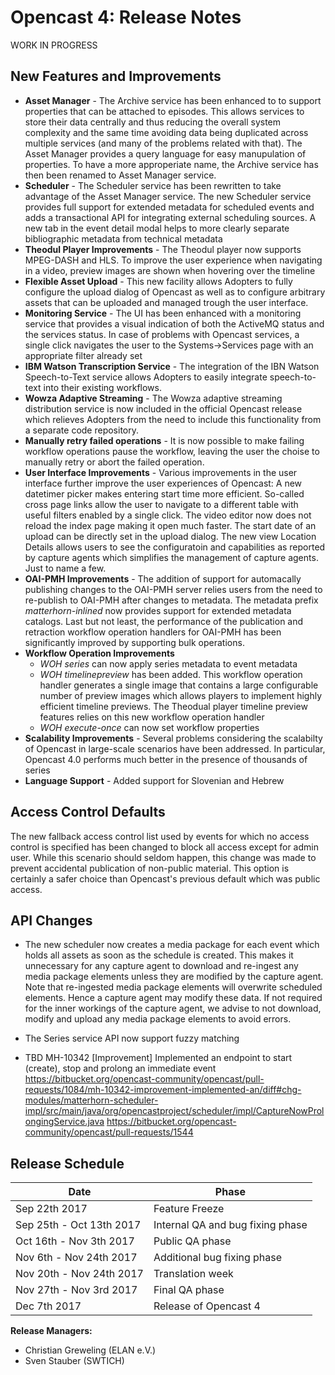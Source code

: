 Opencast 4: Release Notes
=========================

WORK IN PROGRESS

New Features and Improvements
-----------------------------

- **Asset Manager** - The Archive service has been enhanced to to support properties that can be attached to episodes.
    This allows services to store their data centrally and thus reducing the overall system complexity and the same
    time avoiding data being duplicated across multiple services (and many of the problems related with that).
    The Asset Manager provides a query language for easy manupulation of properties.
    To have a more approperiate name, the Archive service has then been renamed to Asset Manager service.
- **Scheduler** - The Scheduler service has been rewritten to take advantage of the Asset Manager service. The new
    Scheduler service provides full support for extended metadata for scheduled events and adds a transactional
    API for integrating external scheduling sources. A new tab in the event detail modal helps to more clearly 
    separate bibliographic metadata from technical metadata
- **Theodul Player Improvements** - The Theodul player now supports MPEG-DASH and HLS. To improve the user experience
    when navigating in a video, preview images are shown when hovering over the timeline
- **Flexible Asset Upload** - This new facility allows Adopters to fully configure the upload dialog of Opencast as
    well as to configure arbitrary assets that can be uploaded and managed trough the user interface.
- **Monitoring Service** - The UI has been enhanced with a monitoring service that provides a visual indication
    of both the ActiveMQ status and the services status. In case of problems with Opencast services, a single click
    navigates the user to the Systems->Services page with an appropriate filter already set
- **IBM Watson Transcription Service** - The integration of the IBN Watson Speech-to-Text service allows Adopters 
    to easily integrate speech-to-text into their existing workflows.
- **Wowza Adaptive Streaming** - The Wowza adaptive streaming distribution service is now included in the official
    Opencast release which relieves Adopters from the need to include this functionality from a separate code
    repository.
- **Manually retry failed operations** - It is now possible to make failing workflow operations pause the workflow,
    leaving the user the choise to manually retry or abort the failed operation.
- **User Interface Improvements** - Various improvements in the user interface further improve the user experiences
    of Opencast: A new datetimer picker makes entering start time more efficient. So-called cross page links allow
    the user to navigate to a different table with useful filters enabled by a single click. The video editor now 
    does not reload the index page making it open much faster. The start date of an upload can be directly set in the
    upload dialog. The new view Location Details allows users to see the configuratoin and capabilities as reported
    by capture agents which simplifies the management of capture agents. Just to name a few.
- **OAI-PMH Improvements** - The addition of support for automacally publishing changes to the OAI-PMH server relies 
    users from the need to re-publish to OAI-PMH after changes to metadata. The metadata prefix *matterhorn-inlined*
    now provides support for extended metadata catalogs. Last but not least, the performance of the publication and 
    retraction workflow operation handlers for OAI-PMH has been significantly improved by supporting bulk operations.
- **Workflow Operation Improvements**
    - *WOH series* can now apply series metadata to event metadata
    - *WOH timelinepreview* has been added. This workflow operation handler generates a single image that contains 
      a large configurable number of preview images which allows players to implement highly efficient timeline
      previews. The Theodual player timeline preview features relies on this new workflow operation handler
    - *WOH execute-once* can now set workflow properties
- **Scalability Improvements** - Several problems considering the scalabilty of Opencast in large-scale
     scenarios have been addressed. In particular, Opencast 4.0 performs much better in the presence of thousands
     of series
- **Language Support** - Added support for Slovenian and Hebrew

Access Control Defaults
-----------------------

The new fallback access control list used by events for which no access control is specified has been changed to block
all access except for admin user. While this scenario should seldom happen, this change was made to prevent accidental
publication of non-public material. This option is certainly a safer choice than Opencast's previous default which was
public access.

API Changes
-----------

- The new scheduler now creates a media package for each event which holds all assets as soon as the schedule is
  created. This makes it unnecessary for any capture agent to download and re-ingest any media package elements unless
  they are modified by the capture agent. Note that re-ingested media package elements will overwrite scheduled
  elements. Hence a capture agent may modify these data. If not required for the inner workings of the capture agent, we
  advise to not download, modify and upload any media package elements to avoid errors.
- The Series service API now support fuzzy matching

- TBD MH-10342 [Improvement] Implemented an endpoint to start (create), stop and prolong an immediate event
https://bitbucket.org/opencast-community/opencast/pull-requests/1084/mh-10342-improvement-implemented-an/diff#chg-modules/matterhorn-scheduler-impl/src/main/java/org/opencastproject/scheduler/impl/CaptureNowProlongingService.java
https://bitbucket.org/opencast-community/opencast/pull-requests/1544

Release Schedule
----------------

|Date                         |Phase
|-----------------------------|------------------------------------------
|Sep 22th 2017                |Feature Freeze
|Sep 25th - Oct 13th 2017     |Internal QA and bug fixing phase
|Oct 16th - Nov 3th 2017      |Public QA phase
|Nov 6th  - Nov 24th 2017     |Additional bug fixing phase
|Nov 20th - Nov 24th 2017     |Translation week
|Nov 27th - Nov 3rd 2017      |Final QA phase
|Dec 7th 2017                 |Release of Opencast 4

**Release Managers:**

- Christian Greweling (ELAN e.V.)
- Sven Stauber (SWTICH)